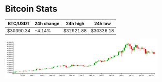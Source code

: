 # Bitcoin Stats

BTC/USDT|24h change|24h high|24h low|
|---|---|---|---|
|$30390.34|-4.14%|$32921.88|$30336.18|

<img src="./chart.svg">
